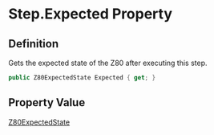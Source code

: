 # Step.Expected Property
## Definition

Gets the expected state of the Z80 after executing this step.

```c#
public Z80ExpectedState Expected { get; }
```

## Property Value

[Z80ExpectedState](MrKWatkins.EmulatorTestSuites.Z80.Instruction.Z80ExpectedState.md)
